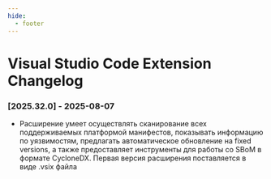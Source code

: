 ```yaml
---
hide:
  - footer
---
```


# Visual Studio Code Extension Changelog

### [2025.32.0] - 2025-08-07

- Расширение умеет осуществлять сканирование всех поддерживаемых платформой манифестов, показывать информацию по уязвимостям, предлагать автоматическое обновление на fixed versions, а также предоставляет инструменты для работы со SBoM в формате CycloneDX. Первая версия расширения поставляется в виде .vsix файла

